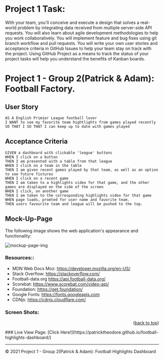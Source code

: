 # Project 1 Task:

With your team, you'll conceive and execute a design that solves a real-world problem by integrating data received from multiple server-side API requests. You will also learn about agile development methodologies to help you work collaboratively. You will implement feature and bug fixes using git branch workflow and pull requests.
You will write your own user stories and acceptance criteria in GitHub Issues to help your team stay on track with the project. Using GitHub Project as a means to track the status of your project tasks will help you understand the benefits of Kanban boards.
# Project 1 - Group 2(Patrick & Adam): Football Factory.

## User Story

```
AS A English Primier League football lover
I WANT to see my favorite team hightlights from games played recently
SO THAT I SO THAT I can keep up to date with games played
```

## Acceptance Criteria

```
GIVEN a dashboard with clickable 'league' buttons
WHEN I click on a button
THEN I am presented with a table from that league
WHEN I click on a team in the table
THEN I am given recent games played by that team, as well as an option to see future fixtures
WHEN I click on a recent game
THEN I am taken to a highlights video for that game, and the other games are displayed on the side of the screen
WHEN I click, on another game
THEN I am taken to the corresponding highlights video for that game
WHEN page loads, promted for user name and favorite team. 
THEN users favourite team and league will be pushed to the top. 
```
## Mock-Up-Page

The following image shows the web application's appearance and functionality:

![mockup-page-img](https://user-images.githubusercontent.com/88220398/136380069-b61586f9-a75e-4f0b-9148-55454169b58e.gif)

### Resources::
* MDN Web Docs Moz: https://developer.mozilla.org/en-US/
* Stack Overflow: https://stackoverflow.com/
* Football-data.org https://api.football-data.org/
* Scorebat: https://www.scorebat.com/video-api/
* Foundation: https://get.foundation/
* Google Fonts: https://fonts.googleapis.com
* CDNjs: https://cdnjs.cloudflare.com/
### Screen Shots:
<p align="right">(<a href="#top">back to top</a>)</p>
### Live View Page: [Click Here!](https://patricktheodore.github.io/football-highlights-dashboard/)

- - -
© 2021 Project 1 - Group 2(Patrick & Adam): Football Highlights Dashboard 


